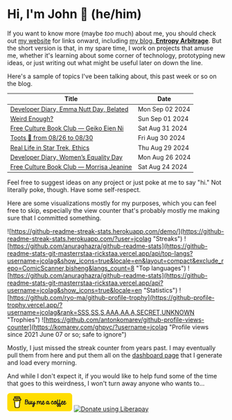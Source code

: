 # Hi, I'm John 👋 (he/him)

If you want to know more (maybe *too* much) about me, you should check out [my website](https://john.colagioia.net/) for links onward, including [my blog, **Entropy Arbitrage**](https://john.colagioia.net/blog).  But the short version is that, in my spare time, I work on projects that amuse me, whether it's learning about some corner of technology, prototyping new ideas, or just writing out what might be useful later on down the line.

Here's a sample of topics I've been talking about, this past week or so on the blog.

|Title|Date|
|-----|-------|
|[Developer Diary, Emma Nutt Day, Belated](https://john.colagioia.net/blog/2024/09/02/emma-nutt.html)|Mon Sep 02 2024|
|[Weird Enough?](https://john.colagioia.net/blog/2024/09/01/weird.html)|Sun Sep 01 2024|
|[Free Culture Book Club — Geiko Eien Ni](https://john.colagioia.net/blog/2024/08/31/geiko-eien-ni.html)|Sat Aug 31 2024|
|[Toots 🦣 from 08/26 to 08/30](https://john.colagioia.net/blog/2024/08/30/week.html)|Fri Aug 30 2024|
|[Real Life in Star Trek, Ethics](https://john.colagioia.net/blog/2024/08/29/ethics.html)|Thu Aug 29 2024|
|[Developer Diary, Women’s Equality Day](https://john.colagioia.net/blog/2024/08/26/womens-equality.html)|Mon Aug 26 2024|
|[Free Culture Book Club — Morrisa Jeanine](https://john.colagioia.net/blog/2024/08/24/morrisa-jeanine.html)|Sat Aug 24 2024|

Feel free to suggest ideas on any project or just poke at me to say "hi." Not literally poke, though. Have some self-respect.

Here are some visualizations mostly for my purposes, which you can feel free to skip, especially the view counter that's probably mostly me making sure that I committed something.

![https://github-readme-streak-stats.herokuapp.com/demo/](https://github-readme-streak-stats.herokuapp.com/?user=jcolag "Streaks")
![https://github.com/anuraghazra/github-readme-stats](https://github-readme-stats-git-masterrstaa-rickstaa.vercel.app/api/top-langs?username=jcolag&show_icons=true&locale=en&layout=compact&exclude_repo=ComicScanner,bisheng&langs_count=8 "Top languages")
![https://github.com/anuraghazra/github-readme-stats](https://github-readme-stats-git-masterrstaa-rickstaa.vercel.app/api?username=jcolag&show_icons=true&locale=en "Statistics")
![https://github.com/ryo-ma/github-profile-trophy](https://github-profile-trophy.vercel.app/?username=jcolag&rank=SSS,SS,S,AAA,AA,A,SECRET,UNKNOWN "Trophies")
![https://github.com/antonkomarev/github-profile-views-counter](https://komarev.com/ghpvc/?username=jcolag "Profile views since 2021 June 07 or so; safe to ignore")

Mostly, I just missed the streak counter from years past.  I may eventually pull them from here and put them all on the [dashboard page](https://github.com/jcolag/dash) that I generate and load every morning.

And while I don't expect it, if you would like to help fund some of the time that goes to this weirdness, I won't turn away anyone who wants to...

[<img src="images/default-yellow.png" alt="Buy Me a Coffee" width="150px"/>](https://www.buymeacoffee.com/jcolag)
<a href="https://liberapay.com/jcolag/donate"><img alt="Donate using Liberapay" src="https://liberapay.com/assets/widgets/donate.svg"></a>
